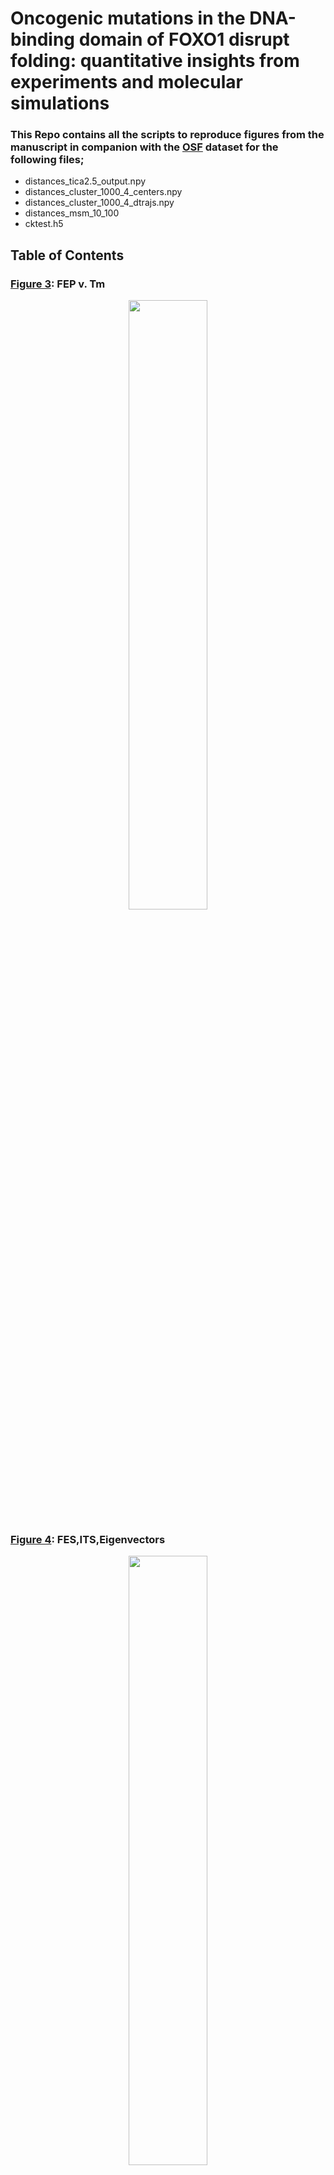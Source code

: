 # Oncogenic mutations in the DNA-binding domain of FOXO1 disrupt folding: quantitative insights from experiments and molecular simulations
### This Repo contains all the scripts to reproduce figures from the manuscript in companion with the [OSF](https://osf.io/t7h5b/) dataset for the following files;
- distances_tica2.5_output.npy
- distances_cluster_1000_4_centers.npy
- distances_cluster_1000_4_dtrajs.npy
- distances_msm_10_100
- cktest.h5

## Table of Contents
### [Figure 3](./Figure_3): FEP v. Tm

<p align="center">
  <a href="./Figure_3">
  <img src="Figure_3/Figure3.png" width="50%" height="50%"/>
  </a>
</p>

### [Figure 4](./Figure_4): FES,ITS,Eigenvectors

<p align="center">
  <a href="./Figure_4">
  <img src="Figure_4/Figure4_nolabels.png" width="50%" height="50%"/>
  </a>
</p>

### [Figure 5](./Figure_5): Secondary Structure map & Contact map.

<p align="center">
  <a href="./Figure_5">
  <img src="Figure_5/Figure_5.png" width="50%" height="50%"/>
  </a>
</p>

### [Figure 6](./Figure_6): SASA Comparison of states and FEP tripeptide model for mutant residues.

<p align="center">
  <a href="./Figure_6">
  <img src="Figure_6/sasa_mut_bar.png" width="50%" height="50%"/>
  </a>
</p>

### [Figure 7](./Figure_7): Comaprison of HT model, alchem. FEP, & FOLDX.

<p align="center">
  <a href="./Figure_7">
  <img src="Figure_7/Figure7.png" width="50%" height="50%"/>
  </a>
</p>

### [tm2ddG](./tm2ddG): Convert tm to ddG.

<p align="center">
  <a href="./tm2ddG">
  <img src="tm2ddG/simpleg.png" width="50%" height="50%" />
  </a>
</p>

### [HT Model](./HT_model) : Calculate ddG using HT model.

<p align="center">
  <a href="./HT_model">
  <img src="HT_model/HT_model.png" width="50%" height="50%" />
  </a>
</p>

### [Figure S1](./DSCvTSA): Tm for DSC and TSA.

<p align="center">
  <a href="./DSCvTSA">
  <img src="DSCvTSA/DSCvTSA.png" width="50%" height="50%"/>
  </a>
</p>

### [Figure S2](./figure_S2,4): Startting Structures in TICA space.

<p align="center">
  <a href="./figure_S2,4">
  <img src="figure_S2,4/initial_confs.png" width="50%" height="50%"/>
  </a>
</p>

### [Figure S3](./Figure_S3): State Transition Counts.

<p align="center">
  <a href="./Figure_S3">
  <img src="Figure_S3/counts.png" width="50%" height="50%"/>
  </a>
</p>

### [Figure S4](./figure_S2,4): Transition TICA projections.

<p align="center">
  <a href="./figure_S2,4">
  <img src="figure_S2,4/example_trajectories.png" width="50%" height="50%"/>
  </a>
</p>

### [Figure S6](./Figure_S6): Forward and Backwards Convergence of FEP.

<p align="center">
  <a href="./Figure_S6">
  <img src="Figure_S6/SI_Figure1.png" width="50%" height="50%"/>
  </a>
</p>

### [Figure S7](./Figure_S7): Overlap Matrix for FEP.

<p align="center">
  <a href="./Figure_S7">
  <img src="Figure_S7/SI_Figure2.png" width="50%" height="50%"/>
  </a>
</p>

### [Figure S8](./Figure_SI8):VAMP2 scoring for TICA lag & dimension and Clustering

<p align="center">
  <a href="./Figure_SI8">
  <img src="Figure_SI8/FIgure_SI8.png" width="50%" height="50%"/>
  </a>
</p>

### [Figure S9](./Figure_SI9): 3 State MSM CK test

<p align="center">
  <a href="./Figure_SI9">
  <img src="Figure_SI9/FOXO1_cktest.png" width="50%" height="50%"/>
  </a>
</p>
